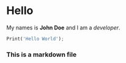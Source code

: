 <!-- 
# Tag: Computing
# Title: Markdown Example
# Date: 2021-09-01
-->

# Hello

My names is **John Doe** and I am a *developer*.

```python
Print('Hello World');
```

### This is a markdown file